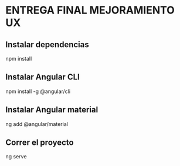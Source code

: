 ENTREGA FINAL MEJORAMIENTO UX
==============================
Instalar dependencias
----------------------
npm install

Instalar Angular CLI
---------------------
npm install -g @angular/cli

Instalar Angular material
--------------------------
ng add @angular/material

Correr el proyecto
------------------
ng serve